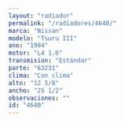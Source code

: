 ```yaml
---
layout: "radiador"
permalink: "/radiadores/4640/"
marca: "Nissan"
modelo: "Tsuru III"
ano: "1994"
motor: "L4 1.6"
transmision: "Estándar"
parte: "63231"
clima: "Con clima"
alto: "12 5/8"
ancho: "25 1/2"
observaciones: ""
id: "4640"
---
```


